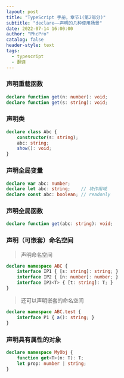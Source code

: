 ```yaml
---
layout: post
title: "TypeScript 手册，章节1(第2部分)"
subtitle: "declare——声明的几种使用场景"
date: 2022-07-14 16:00:00
author: "PhcPro"
catalog: false
header-style: text
tags:
  - typescript
  - 翻译
--- 
```


### 声明重载函数
```ts
declare function get(n: number): void;
declare function get(s: string): void;
```

### 声明类
```ts
declare class Abc {
    constructor(s: string);
    abc: string;
    show(): void;
}
```

### 声明全局变量
```ts
declare var abc: number;
declare let abc: string;    // 块作用域
declare const abc: boolean; // readonly
```

### 声明全局函数
```ts
declare function get(abc: string): void;
```

### 声明（可嵌套）命名空间
>声明命名空间

```ts
declare namespace ABC {
    interface IP1 { [s: string]: string; }
    interface IP2 { [n: number]: number; }
    interface IP3<T> { [t: string]: T; }
}
```

>还可以声明嵌套的命名空间

```ts
declare namespace ABC.test {
    interface P1 { a(): string; }
}
```

### 声明具有属性的对象
```ts
declare namespace MyObj {
    function get<T>(n: T): T;
    let prop: number | string;
}
```